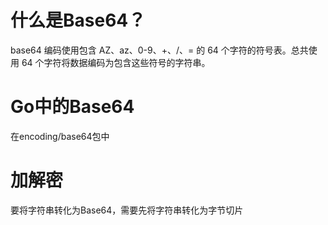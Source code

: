 # 什么是Base64？
base64 编码使用包含 AZ、az、0-9、+、/、= 的 64 个字符的符号表。总共使用 64 个字符将数据编码为包含这些符号的字符串。
# Go中的Base64
在encoding/base64包中
# 加解密
要将字符串转化为Base64，需要先将字符串转化为字节切片
```go

```